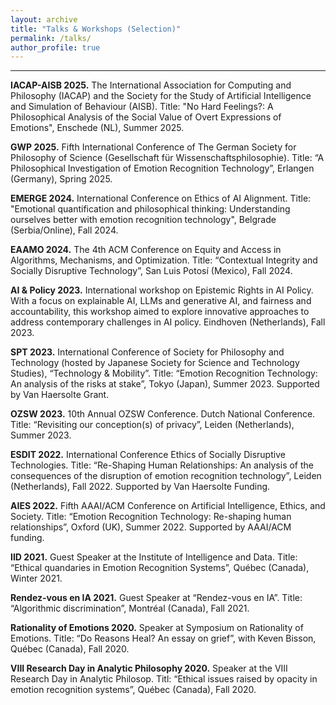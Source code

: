```yaml
---
layout: archive
title: "Talks & Workshops (Selection)"
permalink: /talks/
author_profile: true
---
```

****
**IACAP-AISB 2025.** The International Association for Computing and Philosophy (IACAP) and the Society for the Study of Artificial Intelligence and Simulation of Behaviour (AISB). Title: "No Hard Feelings?: A Philosophical Analysis of the Social Value of Overt Expressions of Emotions", Enschede (NL), Summer 2025.

**GWP 2025.** Fifth International Conference of The German Society for Philosophy of Science (Gesellschaft für Wissenschaftsphilosophie). Title: “A Philosophical Investigation of Emotion Recognition Technology”, Erlangen (Germany), Spring 2025.

**EMERGE 2024.** International Conference on Ethics of AI Alignment. Title: "Emotional quantification and philosophical thinking: Understanding ourselves better with emotion recognition technology", Belgrade (Serbia/Online), Fall 2024.

**EAAMO 2024.** The 4th ACM Conference on Equity and Access in Algorithms, Mechanisms, and Optimization.
Title: “Contextual Integrity and Socially Disruptive Technology”, San Luis Potosí (Mexico), Fall 2024.

**AI & Policy 2023.** International workshop on Epistemic Rights in AI Policy. With a focus on explainable AI, LLMs and generative AI, and fairness and accountability, this workshop aimed to explore innovative approaches to address contemporary challenges in AI policy. Eindhoven (Netherlands), Fall 2023.


**SPT 2023.** International Conference of Society for Philosophy and Technology (hosted by Japanese Society for Science and Technology Studies), “Technology & Mobility”. Title: “Emotion Recognition Technology: An analysis of the risks at stake”, Tokyo (Japan), Summer 2023. Supported by Van Haersolte Grant.


**OZSW 2023.** 10th Annual OZSW Conference. Dutch National Conference. Title: “Revisiting our conception(s) of privacy”, Leiden (Netherlands), Summer 2023. 


**ESDIT 2022.** International Conference Ethics of Socially Disruptive Technologies. Title: “Re-Shaping Human Relationships: An analysis of the consequences of the disruption of emotion recognition technology”, Leiden (Netherlands), Fall 2022. Supported by Van Haersolte Funding.


**AIES 2022.** Fifth AAAI/ACM Conference on Artificial Intelligence, Ethics, and Society. Title: “Emotion Recognition Technology: Re-shaping human relationships”, Oxford (UK), Summer 2022. Supported by AAAI/ACM funding.


**IID 2021.** Guest Speaker at the Institute of Intelligence and Data. Title: “Ethical quandaries in Emotion Recognition Systems”, Québec (Canada), Winter 2021. 


**Rendez-vous en IA 2021.** Guest Speaker at “Rendez-vous en IA”. Title: “Algorithmic discrimination”, Montréal (Canada), Fall 2021.


**Rationality of Emotions 2020.** Speaker at Symposium on Rationality of Emotions. Title: “Do Reasons Heal? An essay on grief”, with Keven Bisson, Québec (Canada), Fall 2020.


**VIII Research Day in Analytic Philosophy 2020.** Speaker at the VIII Research Day in Analytic Philosop. Titl: “Ethical issues raised by opacity in emotion recognition systems”, Québec (Canada), Fall 2020.

